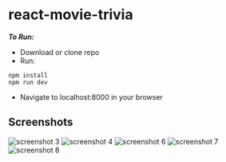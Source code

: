 # react-movie-trivia
***To Run:***
- Download or clone repo
- Run:
```
npm install
npm run dev
```
- Navigate to localhost:8000 in your browser
## Screenshots
![screenshot 3](https://cloud.githubusercontent.com/assets/8203134/23344158/1efc6152-fc3d-11e6-9a72-02bd6fb0c30b.png)
![screenshot 4](https://cloud.githubusercontent.com/assets/8203134/23344159/1f087834-fc3d-11e6-8e75-7486efa51f0b.png)
![screenshot 6](https://cloud.githubusercontent.com/assets/8203134/23344161/1f0ceeb4-fc3d-11e6-810e-93184fca7ee4.png)
![screenshot 7](https://cloud.githubusercontent.com/assets/8203134/23344181/6237e798-fc3d-11e6-9a00-01ce154b5efc.png)
![screenshot 8](https://cloud.githubusercontent.com/assets/8203134/23344195/a2365abe-fc3d-11e6-8726-7ddb7bff9d64.png)

